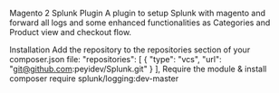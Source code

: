 Magento 2 Splunk Plugin
A plugin to setup Splunk with magento and forward all logs and some enhanced functionalities as Categories and Product view and checkout flow.

Installation
Add the repository to the repositories section of your composer.json file:
"repositories": [
    {
     "type": "vcs",
     "url": "git@github.com:peyidev/Splunk.git"
    }
],
Require the module & install
composer require splunk/logging:dev-master

